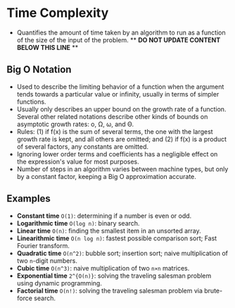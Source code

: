 Time Complexity
===============

* Quantifies the amount of time taken by an algorithm to run as a function of the size of the input of the problem.
** **DO NOT UPDATE CONTENT BELOW THIS LINE** **

Big O Notation
--------------

* Used to describe the limiting behavior of a function when the argument tends towards a particular value or infinity, usually in terms of simpler functions.
* Usually only describes an upper bound on the growth rate of a function. Several other related notations describe other kinds of bounds on asymptotic growth rates: o, Ω, ω, and Θ.
* Rules: (1) if f(x) is the sum of several terms, the one with the largest growth rate is kept, and all others are omitted; and (2) if f(x) is a product of several factors, any constants are omitted.
* Ignoring lower order terms and coefficients has a negligible effect on the expression's value for most purposes.
* Number of steps in an algorithm varies between machine types, but only by a constant factor, keeping a Big O approximation accurate.

Examples
--------

* **Constant time** `O(1)`: determining if a number is even or odd.
* **Logarithmic time** `O(log n)`: binary search.
* **Linear time** `O(n)`: finding the smallest item in an unsorted array.
* **Linearithmic time** `O(n log n)`: fastest possible comparison sort; Fast Fourier transform.
* **Quadratic time** `O(n^2)`: bubble sort; insertion sort; naive multiplication of two `n`-digit numbers.
* **Cubic time** `O(n^3)`: naive multiplication of two `n×n` matrices.
* **Exponential time** `2^{O(n)}`: solving the traveling salesman problem using dynamic programming.
* **Factorial time** `O(n!)`: solving the traveling salesman problem via brute-force search.

